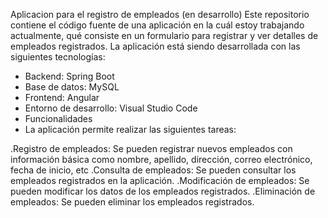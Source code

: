 Aplicacion para el registro de empleados (en desarrollo)
Este repositorio contiene el código fuente de una aplicación en la cuál estoy trabajando actualmente, qué consiste en un formulario para registrar y ver detalles de empleados registrados. 
La aplicación está siendo desarrollada con las siguientes tecnologías:

- Backend: Spring Boot
- Base de datos: MySQL
- Frontend: Angular
- Entorno de desarrollo: Visual Studio Code
- Funcionalidades
- La aplicación permite realizar las siguientes tareas:

.Registro de empleados: Se pueden registrar nuevos empleados con información básica como nombre, apellido, dirección, correo electrónico, fecha de inicio, etc
.Consulta de empleados: Se pueden consultar los empleados registrados en la aplicación.
.Modificación de empleados: Se pueden modificar los datos de los empleados registrados.
.Eliminación de empleados: Se pueden eliminar los empleados registrados.
